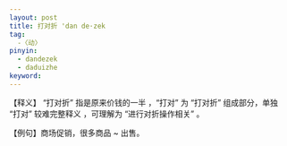 ```yaml
---
layout: post
title: 打对折 'dan de·zek
tag:
  -〈动〉
pinyin: 
  - dandezek
  - daduizhe
keyword: 
---
```



【释义】 “打对折” 指是原来价钱的一半 ，“打对” 为 “打对折” 组成部分，单独 “打对” 较难完整释义 ，可理解为 “进行对折操作相关” 。                     

【例句】商场促销，很多商品 ~ 出售。                      
          
                  
               
                      